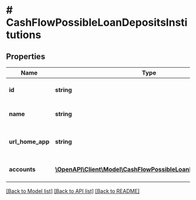 # # CashFlowPossibleLoanDepositsInstitutions

## Properties

Name | Type | Description | Notes
------------ | ------------- | ------------- | -------------
**id** | **string** | Finicity institution ID |
**name** | **string** | Finicity institution name |
**url_home_app** | **string** | The URL of the Financial Institution |
**accounts** | [**\OpenAPI\Client\Model\CashFlowPossibleLoanDepositsAccount[]**](CashFlowPossibleLoanDepositsAccount.md) | A list of account records |

[[Back to Model list]](../../README.md#models) [[Back to API list]](../../README.md#endpoints) [[Back to README]](../../README.md)
